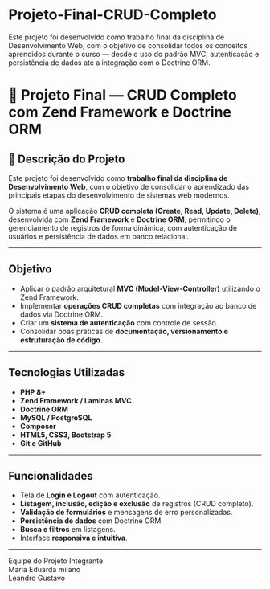 # Projeto-Final-CRUD-Completo
Este projeto foi desenvolvido como trabalho final da disciplina de Desenvolvimento Web, com o objetivo de consolidar todos os conceitos aprendidos durante o curso — desde o uso do padrão MVC, autenticação e persistência de dados até a integração com o Doctrine ORM.  

# 🧩 Projeto Final — CRUD Completo com Zend Framework e Doctrine ORM

## 📘 Descrição do Projeto  
Este projeto foi desenvolvido como **trabalho final da disciplina de Desenvolvimento Web**, com o objetivo de consolidar o aprendizado das principais etapas do desenvolvimento de sistemas web modernos.  

O sistema é uma aplicação **CRUD completa (Create, Read, Update, Delete)**, desenvolvida com **Zend Framework** e **Doctrine ORM**, permitindo o gerenciamento de registros de forma dinâmica, com autenticação de usuários e persistência de dados em banco relacional.

---

## Objetivo  
- Aplicar o padrão arquitetural **MVC (Model-View-Controller)** utilizando o Zend Framework.  
- Implementar **operações CRUD completas** com integração ao banco de dados via Doctrine ORM.  
- Criar um **sistema de autenticação** com controle de sessão.  
- Consolidar boas práticas de **documentação, versionamento e estruturação de código**.

---

## Tecnologias Utilizadas  
- **PHP 8+**  
- **Zend Framework / Laminas MVC**  
- **Doctrine ORM**  
- **MySQL / PostgreSQL**  
- **Composer**  
- **HTML5, CSS3, Bootstrap 5**  
- **Git e GitHub**

---

## Funcionalidades  
- Tela de **Login e Logout** com autenticação.  
- **Listagem, inclusão, edição e exclusão** de registros (CRUD completo).  
- **Validação de formulários** e mensagens de erro personalizadas.  
- **Persistência de dados** com Doctrine ORM.  
- **Busca e filtros** em listagens.  
- Interface **responsiva e intuitiva**.

---

Equipe do Projeto
Integrante	
Maria Eduarda milano	
Leandro Gustavo 
